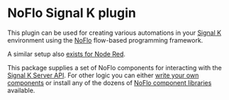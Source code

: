 NoFlo Signal K plugin
=====================

This plugin can be used for creating various automations in your [Signal K](http://signalk.org) environment using the [NoFlo](https://noflojs.org) flow-based programming framework.

A similar setup also [exists for Node Red](https://github.com/SignalK/signalk-node-red).

This package supplies a set of NoFlo components for interacting with the [Signal K Server API](https://github.com/SignalK/signalk-server/blob/master/SERVERPLUGINS.md#server-api-for-plugins). For other logic you can either [write your own components](https://noflojs.org/documentation/components/) or install any of the dozens of [NoFlo component libraries](https://www.npmjs.com/search?q=keywords:noflo) available.
